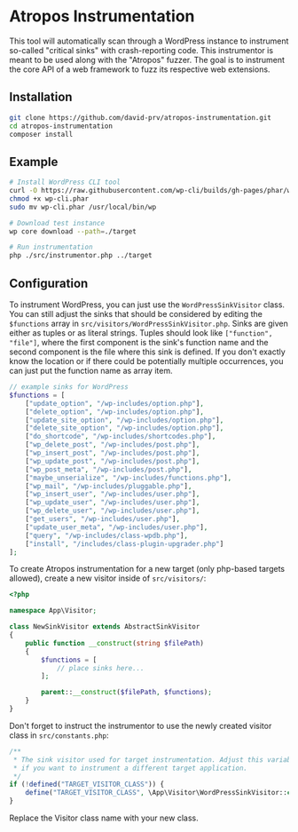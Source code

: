 # Atropos Instrumentation

This tool will automatically scan through a WordPress instance to instrument so-called "critical sinks"
with crash-reporting code. This instrumentor is meant to be used along with the "Atropos" fuzzer. The goal
is to instrument the core API of a web framework to fuzz its respective web extensions.

## Installation
```bash
git clone https://github.com/david-prv/atropos-instrumentation.git
cd atropos-instrumentation
composer install
```

## Example
```bash
# Install WordPress CLI tool
curl -O https://raw.githubusercontent.com/wp-cli/builds/gh-pages/phar/wp-cli.phar
chmod +x wp-cli.phar
sudo mv wp-cli.phar /usr/local/bin/wp

# Download test instance
wp core download --path=./target

# Run instrumentation
php ./src/instrumentor.php ../target
```

## Configuration
To instrument WordPress, you can just use the `WordPressSinkVisitor` class. You can still adjust the
sinks that should be considered by editing the `$functions` array in `src/visitors/WordPressSinkVisitor.php`.
Sinks are given either as tuples or as literal strings. Tuples should look like `["function", "file"]`, where
the first component is the sink's function name and the second component is the file where this sink is defined.
If you don't exactly know the location or if there could be potentially multiple occurrences, you can just put the
function name as array item.

```php
// example sinks for WordPress
$functions = [
    ["update_option", "/wp-includes/option.php"],
    ["delete_option", "/wp-includes/option.php"],
    ["update_site_option", "/wp-includes/option.php"],
    ["delete_site_option", "/wp-includes/option.php"],
    ["do_shortcode", "/wp-includes/shortcodes.php"],
    ["wp_delete_post", "/wp-includes/post.php"],
    ["wp_insert_post", "/wp-includes/post.php"],
    ["wp_update_post", "/wp-includes/post.php"],
    ["wp_post_meta", "/wp-includes/post.php"],
    ["maybe_unserialize", "/wp-includes/functions.php"],
    ["wp_mail", "/wp-includes/pluggable.php"],
    ["wp_insert_user", "/wp-includes/user.php"],
    ["wp_update_user", "/wp-includes/user.php"],
    ["wp_delete_user", "/wp-includes/user.php"],
    ["get_users", "/wp-includes/user.php"],
    ["update_user_meta", "/wp-includes/user.php"],
    ["query", "/wp-includes/class-wpdb.php"],
    ["install", "/includes/class-plugin-upgrader.php"]
];
```

To create Atropos instrumentation for a new target (only php-based targets allowed), create a new visitor inside of
`src/visitors/`:

```php
<?php

namespace App\Visitor;

class NewSinkVisitor extends AbstractSinkVisitor
{
    public function __construct(string $filePath)
    {
        $functions = [
            // place sinks here...
        ];

        parent::__construct($filePath, $functions);
    }
}
```

Don't forget to instruct the instrumentor to use the newly created visitor class in `src/constants.php`:

```php
/**
 * The sink visitor used for target instrumentation. Adjust this variable
 * if you want to instrument a different target application.
 */
if (!defined("TARGET_VISITOR_CLASS")) {
    define("TARGET_VISITOR_CLASS", \App\Visitor\WordPressSinkVisitor::class);
}
```

Replace the Visitor class name with your new class.